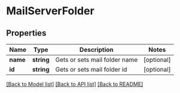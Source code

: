 # MailServerFolder

## Properties
Name | Type | Description | Notes
------------ | ------------- | ------------- | -------------
**name** | **string** | Gets or sets mail folder name | [optional] 
**id** | **string** | Gets or sets mail folder id | [optional] 



[[Back to Model list]](README.md#documentation-for-models) [[Back to API list]](README.md#documentation-for-api-endpoints) [[Back to README]](README.md)


